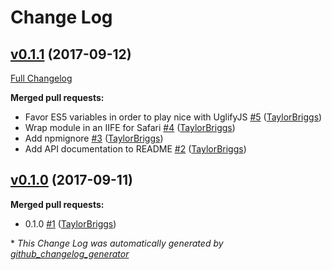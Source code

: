 # Change Log

## [v0.1.1](https://github.com/we-are-vrsus/devise-token-client/tree/v0.1.1) (2017-09-12)
[Full Changelog](https://github.com/we-are-vrsus/devise-token-client/compare/v0.1.0...v0.1.1)

**Merged pull requests:**

- Favor ES5 variables in order to play nice with UglifyJS [\#5](https://github.com/we-are-vrsus/devise-token-client/pull/5) ([TaylorBriggs](https://github.com/TaylorBriggs))
- Wrap module in an IIFE for Safari [\#4](https://github.com/we-are-vrsus/devise-token-client/pull/4) ([TaylorBriggs](https://github.com/TaylorBriggs))
- Add npmignore [\#3](https://github.com/we-are-vrsus/devise-token-client/pull/3) ([TaylorBriggs](https://github.com/TaylorBriggs))
- Add API documentation to README [\#2](https://github.com/we-are-vrsus/devise-token-client/pull/2) ([TaylorBriggs](https://github.com/TaylorBriggs))

## [v0.1.0](https://github.com/we-are-vrsus/devise-token-client/tree/v0.1.0) (2017-09-11)
**Merged pull requests:**

- 0.1.0 [\#1](https://github.com/we-are-vrsus/devise-token-client/pull/1) ([TaylorBriggs](https://github.com/TaylorBriggs))



\* *This Change Log was automatically generated by [github_changelog_generator](https://github.com/skywinder/Github-Changelog-Generator)*
